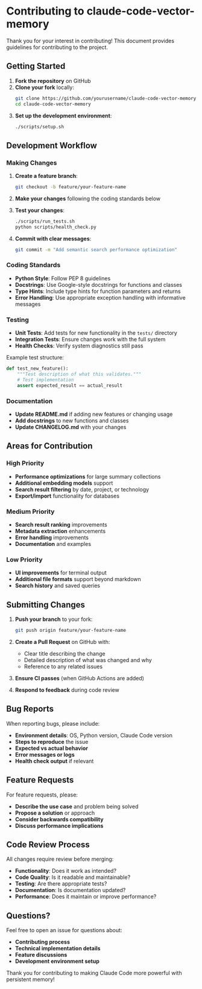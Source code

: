 # Contributing to claude-code-vector-memory

Thank you for your interest in contributing! This document provides guidelines for contributing to the project.

## Getting Started

1. **Fork the repository** on GitHub
2. **Clone your fork** locally:
   ```bash
   git clone https://github.com/yourusername/claude-code-vector-memory.git
   cd claude-code-vector-memory
   ```
3. **Set up the development environment**:
   ```bash
   ./scripts/setup.sh
   ```

## Development Workflow

### Making Changes

1. **Create a feature branch**:
   ```bash
   git checkout -b feature/your-feature-name
   ```

2. **Make your changes** following the coding standards below

3. **Test your changes**:
   ```bash
   ./scripts/run_tests.sh
   python scripts/health_check.py
   ```

4. **Commit with clear messages**:
   ```bash
   git commit -m "Add semantic search performance optimization"
   ```

### Coding Standards

- **Python Style**: Follow PEP 8 guidelines
- **Docstrings**: Use Google-style docstrings for functions and classes
- **Type Hints**: Include type hints for function parameters and returns
- **Error Handling**: Use appropriate exception handling with informative messages

### Testing

- **Unit Tests**: Add tests for new functionality in the `tests/` directory
- **Integration Tests**: Ensure changes work with the full system
- **Health Checks**: Verify system diagnostics still pass

Example test structure:
```python
def test_new_feature():
    """Test description of what this validates."""
    # Test implementation
    assert expected_result == actual_result
```

### Documentation

- **Update README.md** if adding new features or changing usage
- **Add docstrings** to new functions and classes
- **Update CHANGELOG.md** with your changes

## Areas for Contribution

### High Priority
- **Performance optimizations** for large summary collections
- **Additional embedding models** support
- **Search result filtering** by date, project, or technology
- **Export/import** functionality for databases

### Medium Priority
- **Search result ranking** improvements
- **Metadata extraction** enhancements
- **Error handling** improvements
- **Documentation** and examples

### Low Priority
- **UI improvements** for terminal output
- **Additional file formats** support beyond markdown
- **Search history** and saved queries

## Submitting Changes

1. **Push your branch** to your fork:
   ```bash
   git push origin feature/your-feature-name
   ```

2. **Create a Pull Request** on GitHub with:
   - Clear title describing the change
   - Detailed description of what was changed and why
   - Reference to any related issues

3. **Ensure CI passes** (when GitHub Actions are added)

4. **Respond to feedback** during code review

## Bug Reports

When reporting bugs, please include:
- **Environment details**: OS, Python version, Claude Code version
- **Steps to reproduce** the issue
- **Expected vs actual behavior**
- **Error messages or logs**
- **Health check output** if relevant

## Feature Requests

For feature requests, please:
- **Describe the use case** and problem being solved
- **Propose a solution** or approach
- **Consider backwards compatibility**
- **Discuss performance implications**

## Code Review Process

All changes require review before merging:
- **Functionality**: Does it work as intended?
- **Code Quality**: Is it readable and maintainable?
- **Testing**: Are there appropriate tests?
- **Documentation**: Is documentation updated?
- **Performance**: Does it maintain or improve performance?

## Questions?

Feel free to open an issue for questions about:
- **Contributing process**
- **Technical implementation details**
- **Feature discussions**
- **Development environment setup**

Thank you for contributing to making Claude Code more powerful with persistent memory!